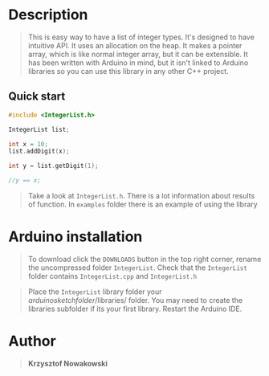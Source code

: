 # Description
> This is easy way to have a list of integer types. It's designed to have intuitive API. It uses an allocation on the heap. It makes a pointer array, which is like normal integer array, but it can be extensible. It has been written with Arduino in mind, but it isn't linked to Arduino libraries so you can use this library in any other C++ project.

## Quick start
```c++
#include <IntegerList.h>

IntegerList list;

int x = 10;
list.addDigit(x);

int y = list.getDigit(1);

//y == x;
```

> Take a look at `IntegerList.h`. There is a lot information about results of function. In `examples` folder there is an example of using the library

# Arduino installation
>To download click the `DOWNLOADS` button in the top right corner, rename the uncompressed folder `IntegerList`. Check that the `IntegerList` folder contains `IntegerList.cpp` and `IntegerList.h`

>Place the `IntegerList` library folder your *arduinosketchfolder*/libraries/ folder. 
You may need to create the libraries subfolder if its your first library. Restart the Arduino IDE.

# Author
> **Krzysztof Nowakowski**